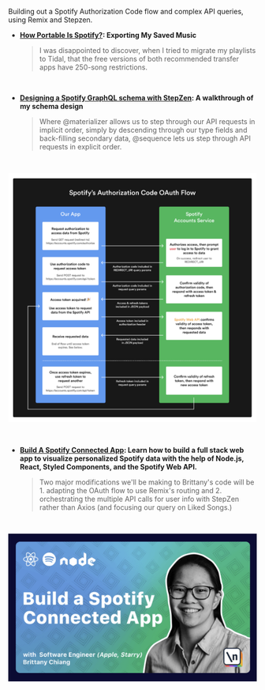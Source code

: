 Building out a Spotify Authorization Code flow and complex API queries, using Remix and Stepzen.

- **[How Portable Is Spotify?](draft.md): Exporting My Saved Music**


  > I was disappointed to discover, when I tried to migrate my playlists to Tidal, that the free versions of both recommended transfer apps have 250-song restrictions.

<br/>

- **[Designing a Spotify GraphQL schema with StepZen](stepzen.md): A walkthrough of my schema design**


  > Where @materializer allows us to step through our API requests in implicit order, simply by descending through our type fields and back-filling secondary data, @sequence lets us step through API requests in explicit order. 

<br/>

<p align="center">
  <img src="././images/oauthflow.png"/>
</p>

<br/>

- **[Build A Spotify Connected App](https://www.newline.co/courses/build-a-spotify-connected-app): Learn how to build a full stack web app to visualize personalized Spotify data with the help of Node.js, React, Styled Components, and the Spotify Web API.**


  > Two major modifications we'll be making to Brittany's code will be 1. adapting the OAuth flow to use Remix's routing and 2. orchestrating the multiple API calls for user info with StepZen rather than Axios (and focusing our query on Liked Songs.)

<br/>

<p align="center">
  <img src="././images/newline.png"/>
</p>
